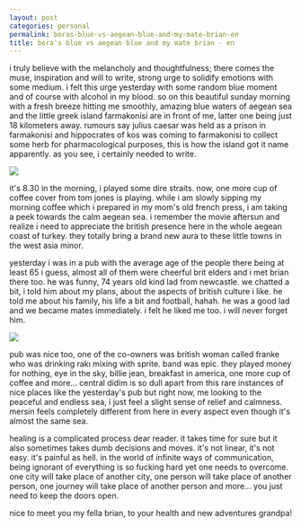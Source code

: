 ```yaml
---
layout: post
categories: personal
permalink: boras-blue-vs-aegean-blue-and-my-mate-brian-en
title: bora's blue vs aegean blue and my mate brian - en
---
```

i truly believe with the melancholy and thoughtfulness; there comes the muse, inspiration and will to write, strong urge to solidify emotions with some medium. i felt this urge yesterday with some random blue moment and of course with alcohol in my blood. so on this beautiful sunday morning with a fresh breeze hitting me smoothly, amazing blue waters of aegean sea and the little greek island farmakonisi are in front of me, latter one being just 18 kilometers away. rumours say julius caesar was held as a prison in farmakonisi and hippocrates of kos was coming to farmakonisi to collect some herb for pharmacological purposes, this is how the island got it name apparently. as you see, i certainly needed to write.

![]({{site.baseurl}}/images/didim1.jpg)

it's 8.30 in the morning, i played some dire straits. now, one more cup of coffee cover from tom jones is playing. while i am slowly sipping my morning coffee which i prepared in my mom's old french press, i am taking a peek towards the calm aegean sea. i remember the movie aftersun and realize i need to appreciate the british presence here in the whole aegean coast of turkey. they totally bring a brand new aura to these little towns in the west asia minor.

yesterday i was in a pub with the average age of the people there being at least 65 i guess, almost all of them were cheerful brit elders and i met brian there too. he was funny, 74 years old kind lad from newcastle. we chatted a bit, i told him about my plans, about the aspects of british culture i like. he told me about his family, his life a bit and football, hahah. he was a good lad and we became mates immediately. i felt he liked me too. i will never forget him. 

![]({{site.baseurl}}/images/didim2.jpg)

pub was nice too, one of the co-owners was british woman called franke who was drinking rakı mixing with sprite. band was epic. they played money for nothing, eye in the sky, billie jean, breakfast in america, one more cup of coffee and more... central didim is so dull apart from this rare instances of nice places like the yesterday's pub but right now, me looking to the peaceful and endless sea, i just feel a slight sense of relief and calmness. mersin feels completely different from here in every aspect even though it's almost the same sea. 

healing is a complicated process dear reader. it takes time for sure but it also sometimes takes dumb decisions and moves. it's not linear, it's not easy. it's painful as hell. in the world of infinite ways of communication, being ignorant of everything is so fucking hard yet one needs to overcome. one city will take place of another city, one person will take place of another person, one journey will take place of another person and more... you just need to keep the doors open.

nice to meet you my fella brian, to your health and new adventures grandpa!